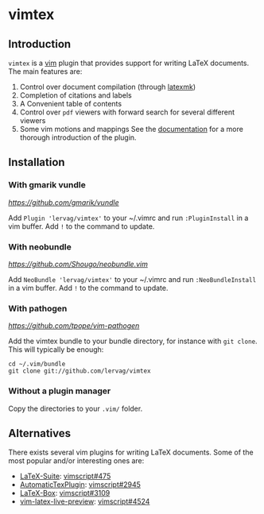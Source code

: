 # vimtex

## Introduction

`vimtex` is a [vim](http://www.vim.org/) plugin that provides support for writing LaTeX documents.  The
main features are:
1. Control over document compilation (through [latexmk](http://users.phys.psu.edu/~collins/software/latexmk-jcc/))
2. Completion of citations and labels
3. A Convenient table of contents
4. Control over `pdf` viewers with forward search for several different viewers
5. Some vim motions and mappings
See the [documentation](https://raw.githubusercontent.com/lervag/vimtex/master/doc/vimtex.txt) for a more thorough introduction of the plugin.

## Installation

### With gmarik vundle
_https://github.com/gmarik/vundle_

Add `Plugin 'lervag/vimtex'` to your ~/.vimrc and run
`:PluginInstall` in a vim buffer. Add `!` to the command to update.

### With neobundle
_https://github.com/Shougo/neobundle.vim_

Add `NeoBundle 'lervag/vimtex'` to your ~/.vimrc and run
`:NeoBundleInstall` in a vim buffer. Add `!` to the command to update.

### With pathogen
_https://github.com/tpope/vim-pathogen_

Add the vimtex bundle to your bundle directory, for instance with `git
clone`.  This will typically be enough:

    cd ~/.vim/bundle
    git clone git://github.com/lervag/vimtex

### Without a plugin manager

Copy the directories to your `.vim/` folder.

## Alternatives

There exists several vim plugins for writing LaTeX documents.  Some of the most
popular and/or interesting ones are:
- [LaTeX-Suite](http://vim-latex.sourceforge.net):
  [vimscript#475](http://www.vim.org/scripts/script.php?script_id=475)
- [AutomaticTexPlugin](http://atp-vim.sourceforge.net):
  [vimscript#2945](http://www.vim.org/scripts/script.php?script_id=2945)
- [LaTeX-Box](https://github.com/LaTeX-Box-Team/LaTeX-Box):
  [vimscript#3109](http://www.vim.org/scripts/script.php?script_id=3109)
- [vim-latex-live-preview](https://github.com/xuhdev/vim-latex-live-preview):
  [vimscript#4524](http://www.vim.org/scripts/script.php?script_id=4524)

